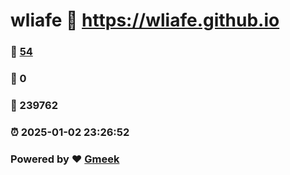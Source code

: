 # wliafe :link: https://wliafe.github.io 
### :page_facing_up: [54](https://wliafe.github.io/tag.html) 
### :speech_balloon: 0 
### :hibiscus: 239762 
### :alarm_clock: 2025-01-02 23:26:52 
### Powered by :heart: [Gmeek](https://github.com/Meekdai/Gmeek)
